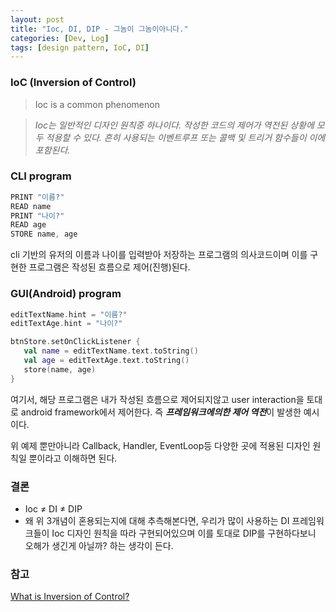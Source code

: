 ```yaml
---
layout: post
title: "Ioc, DI, DIP - 그놈이 그놈이아니다."
categories: [Dev, Log]
tags: [design pattern, IoC, DI]
---
```


### IoC (Inversion of Control)

> Ioc is a common phenomenon
>

> *Ioc는 일반적인 디자인 원칙중 하나이다. 작성한 코드의 제어가 역전된 상황에 모두 적용할 수 있다. 흔히 사용되는 이벤트루프 또는 콜백 및 트리거 함수들이 이에 포함된다.*
>

### CLI program

```kotlin
PRINT "이름?"
READ name
PRINT "나이?"
READ age
STORE name, age
```

cli 기반의 유저의 이름과 나이를 입력받아 저장하는 프로그램의 의사코드이며 이를 구현한 프로그램은 작성된 흐름으로 제어(진행)된다.

### GUI(Android) program

```kotlin
editTextName.hint = "이름?"
editTextAge.hint = "나이?"

btnStore.setOnClickListener {
   val name = editTextName.text.toString()
   val age = editTextAge.text.toString()
   store(name, age)
}
```

여기서, 해당 프로그램은 내가 작성된 흐름으로 제어되지않고 user interaction을 토대로 android framework에서 제어한다. 즉 ***프레임워크에의한 제어 역전***이 발생한 예시이다.

위 예제 뿐만아니라 Callback, Handler, EventLoop등 다양한 곳에 적용된 디자인 원칙일 뿐이라고 이해하면 된다.

### 결론

- Ioc ≠ DI ≠ DIP
- 왜 위 3개념이 혼용되는지에 대해 추측해본다면, 우리가 많이 사용하는 DI 프레임워크들이 Ioc 디자인 원칙을 따라 구현되어있으며 이를 토대로 DIP를 구현하다보니 오해가 생긴게 아닐까? 하는 생각이 든다.

### 참고

[What is Inversion of Control?](https://stackoverflow.com/questions/3058/what-is-inversion-of-control)
